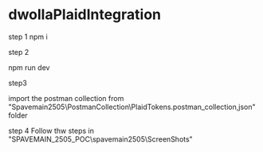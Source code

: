 # dwollaPlaidIntegration

step 1
 npm i

 step 2

 npm run dev

 step3
 
 import the postman collection from  "Spavemain2505\PostmanCollection\PlaidTokens.postman_collection,json" folder

 step 4
 Follow thw steps in "SPAVEMAIN_2505_POC\spavemain2505\ScreenShots"

 
